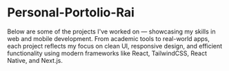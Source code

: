 # Personal-Portolio-Rai
Below are some of the projects I've worked on — showcasing my skills in web and mobile development. From academic tools to real-world apps, each project reflects my focus on clean UI, responsive design, and efficient functionality using modern frameworks like React, TailwindCSS, React Native, and Next.js.
